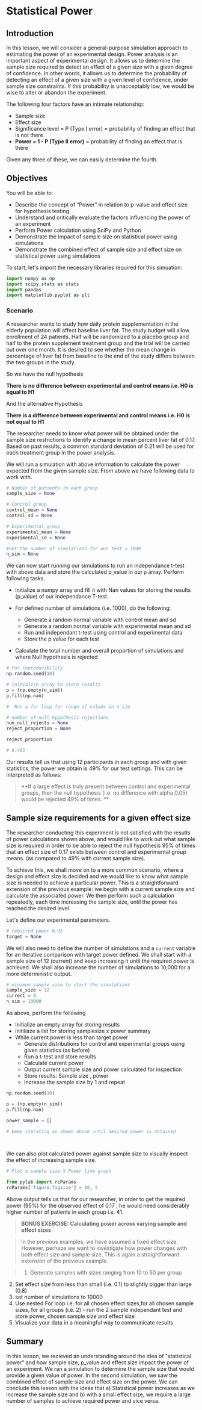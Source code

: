 
# Statistical Power

## Introduction


In this lesson, we will consider a general-purpose simulation approach to estimating the power of an experimental design. Power analysis is an important aspect of experimental design. It allows us to determine the sample size required to detect an effect of a given size with a given degree of confidence. In other words, it allows us to determine the probability of detecting an effect of a given size with a given level of confidence, under sample size constraints. If this probability is unacceptably low, we would be wise to alter or abandon the experiment.

The following four factors have an intimate relationship:

* Sample size
* Effect size
* Significance level = P (Type I error) = probability of finding an effect that is not there
* **Power = 1 - P (Type II error)** = probability of finding an effect that is there

Given any three of these, we can easily determine the fourth.

## Objectives

You will be able to:

* Describe the concept of “Power” in relation to p-value and effect size for hypothesis testing
* Understand and critically evaluate the factors influencing the power of an experiment
* Perform Power calculation using SciPy and Python
* Demonstrate the impact of sample size on statistical power using simulations
* Demonstrate the combined effect of sample size and effect size on statistical power using simulations  
  
To start, let's import the necessary libraries required for this simuation:


```python
import numpy as np
import scipy.stats as stats
import pandas
import matplotlib.pyplot as plt
```

### Scenario

A researcher wants to study how daily protein supplementation in the elderly population will affect baseline liver fat. The study budget will allow enrollment of 24 patients. Half will be randomized to a placebo group and half to the protein supplement treatment group and the trial will be carried out over one month. It is desired to see whether the mean change in percentage of liver fat from baseline to the end of the study differs between the two groups in the study. 

So we have the null hypothesis 

**There is no difference between experimental and control means i.e. H0 is equal to H1**

And the alternative Hypothesis

**There is a difference between experimental and control means i.e. H0 is not equal to H1**

The researcher needs to know what power  will be obtained under the sample size restrictions to identify a change in mean percent liver fat of 0.17. Based on past results, a common standard deviation of 0.21 will be used for each treatment group in the power analysis. 

We will run a simulation with above information to calculate the power expected from the given sample size. From above we have following data to work with. 


```python
# Number of patients in each group
sample_size = None

# Control group
control_mean = None
control_sd = None

# Experimental group
experimental_mean = None
experimental_sd = None

#Set the number of simulations for our test = 1000
n_sim = None
```

We can now start running our simulations to run an independance t-test with above data and store the calculated p_value in our `p` array. Perform following tasks.

* Initialize a numpy array and fill it with Nan values for storing the results (p_value) of our independance T-test.
* For defined number of simulations (i.e. 1000), do the following:

    * Generate a random normal variable with control mean and sd
    * Generate a random normal variable with experimental mean and sd
    * Run and independant t-test using control and experimental data
    * Store the p value for each test

* Calculate the total number and overall proportion of simulations and where Null hypothesis is rejected



```python
# For reproducability 
np.random.seed(10)

# Initialize array to store results
p = (np.empty(n_sim))
p.fill(np.nan)

#  Run a for loop for range of values in n_sim

# number of null hypothesis rejections
num_null_rejects = None
reject_proportion = None

reject_proportion

# 0.495
```

Our results tell us that using 12 participants in each group and with given statistics, the power we obtain is 49% for our test settings. This can be interpreted as follows:

> **If a large effect is truly present between control and experimental groups, then the null hypothesis (i.e. no difference with alpha 0.05) would be rejected 49% of times. **

## Sample size requirements for a given effect size

The researcher conducting this experiment is not satisfied with the results of power calculations shown above, and would like to work out what sample size is required in order to be able to reject the null hypothesis 95% of times that an effect size of 0.17 exists between control and experimental group means. (as compared to 49% with current sample size). 

To achieve this, we shall move on to a more common scenario, where a design and effect size is decided and we would like to know what sample size is needed to achieve a particular power. This is a straightforward extension of the previous example: we begin with a current sample size and calculate the associated power. We then perform such a calculation repeatedly, each time increasing the sample size, until the power has reached the desired level.

Let's define our experimental parameters. 


```python
# required power 0.95
target = None
```

We will also need to define the number of simulations and a `current` variable for an iterative comparison with target power defined. We shall start with a sample size of 12 (current) and keep increasing it until the required power is achieved. We shall also increase the number of simulations to 10,000 for a more deterministic output. 


```python
# minimum sample size to start the simulations 
sample_size = 12
current = 0
n_sim = 10000
```

As above, perform the following

* Initialize an empty array for storing results
* initiliaze a list for storing samplesize x power summary
* While current power is less than target power
    * Generate distributions for control and experimental groups using given statistics (as before)
    * Run a t-test and store results
    * Calculate current power 
    * Output current sample size and power calculated for inspection
    * Store results: Sample size , power
    * increase the sample size by 1 and repeat


```python
np.random.seed(10)

p = (np.empty(n_sim))
p.fill(np.nan)

power_sample = []

# keep iterating as shown above until desired power is obtained

    
```

We can also plot calculated power against sample size to visually inspect the effect of increasing sample size. 


```python
# Plot a sample size X Power line graph 

from pylab import rcParams
rcParams['figure.figsize'] = 10, 5

```

Above output tells us that for our researcher, in order to get the required power (95%) for the observed effect of 0.17 , he would need considerably higher number of patients in each group i.e. 41. 

>**BONUS EXERCISE: Calculating power across varying sample and effect sizes**

>In the previous examples, we have assumed a fixed effect size. However, perhaps we want to investigate how power changes with both effect size and sample size. This is again a straightforward extension of the previous example. 

>1. Generate samples with sizes ranging from 10 to 50 per group
2. Set effect size from less than small (i.e. 0.1) to slightly bigger than large (0.8)
3. set number of simulations to 10000
4. Use nested For loop i.e. for all chosen effect sizes,for all chosen sample sizes, for all groups (i.e. 2) - run the 2 sample independant test and store power, chosen sample size and effect size
5. Visualize your data in a meaningful way to communicate results 

## Summary

In this lesson, we recieved an understanding around the idea of "statistical power" and how sample size, p_value and effect size impact the power of an experiment. We ran a simulation to determine the sample size that would provide a given value of power. In the second simulation, we saw the combined effect of sample size and effect size on the power. We can conclude this lesson with the ideas that a) Statistical power increases as we increase the sample size and b) with a small effect size, we require a large number of samples to achieve required power and vice versa. 

